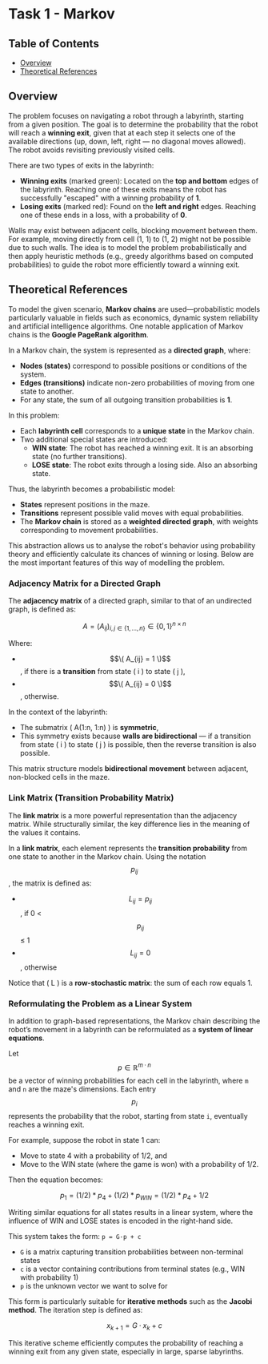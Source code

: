 # Task 1 - Markov

## Table of Contents

- [Overview](#overview)
- [Theoretical References](#theoretical-references)

## Overview

The problem focuses on navigating a robot through a labyrinth, starting from a given position. The goal is to determine the probability that the robot 
will reach a **winning exit**, given that at each step it selects one of the available directions (up, down, left, right — no diagonal moves allowed). 
The robot avoids revisiting previously visited cells.

There are two types of exits in the labyrinth:

- **Winning exits** (marked green): Located on the **top and bottom** edges of the labyrinth. Reaching one of these exits means the
  robot has successfully "escaped" with a winning probability of **1**.
- **Losing exits** (marked red): Found on the **left and right** edges. Reaching one of these ends in a loss, with a probability of **0**.

Walls may exist between adjacent cells, blocking movement between them. For example, moving directly from cell (1, 1) to (1, 2) might not be possible due to such walls.
The idea is to model the problem probabilistically and then apply heuristic methods (e.g., greedy algorithms based on computed probabilities) to guide the 
robot more efficiently toward a winning exit.

## Theoretical References

To model the given scenario, **Markov chains** are used—probabilistic models particularly valuable in fields such as economics, dynamic system reliability and 
artificial intelligence algorithms. One notable application of Markov chains is the **Google PageRank algorithm**.

In a Markov chain, the system is represented as a **directed graph**, where:
- **Nodes (states)** correspond to possible positions or conditions of the system.
- **Edges (transitions)** indicate non-zero probabilities of moving from one state to another.
- For any state, the sum of all outgoing transition probabilities is **1**.

In this problem:
- Each **labyrinth cell** corresponds to a **unique state** in the Markov chain.
- Two additional special states are introduced:
  - **WIN state**: The robot has reached a winning exit. It is an absorbing state (no further transitions).
  - **LOSE state**: The robot exits through a losing side. Also an absorbing state.

Thus, the labyrinth becomes a probabilistic model:
- **States** represent positions in the maze.
- **Transitions** represent possible valid moves with equal probabilities.
- The **Markov chain** is stored as a **weighted directed graph**, with weights corresponding to movement probabilities.

This abstraction allows us to analyse the robot's behavior using probability theory and efficiently calculate its chances of winning or losing.
Below are the most important features of this way of modelling the problem.

### Adjacency Matrix for a Directed Graph

The **adjacency matrix** of a directed graph, similar to that of an undirected graph, is defined as:

$$
A = (A_{ij})_{i,j \in \{1, ..., n\}} \in \{0, 1\}^{n \times n}
$$

Where:

- $$\( A_{ij} = 1 \)$$, if there is a **transition** from state \( i \) to state \( j \),
- $$\( A_{ij} = 0 \)$$, otherwise.

In the context of the labyrinth:

- The submatrix \( A(1:n, 1:n) \) is **symmetric**,
- This symmetry exists because **walls are bidirectional** — if a transition from state \( i \) to state \( j \) is possible, then the reverse transition is also possible.

This matrix structure models **bidirectional movement** between adjacent, non-blocked cells in the maze.

### Link Matrix (Transition Probability Matrix)

The **link matrix** is a more powerful representation than the adjacency matrix. While structurally similar, the key difference lies in the meaning of the values it contains.

In a **link matrix**, each element represents the **transition probability** from one state to another in the Markov chain.
Using the notation $$p_{ij}$$, the matrix is defined as:

- $$L_{ij} = p_{ij}$$, if 0 < $$p_{ij}$$ ≤ 1
- $$L_{ij} = 0$$, otherwise

Notice that \( L \) is a **row-stochastic matrix**: the sum of each row equals 1.

### Reformulating the Problem as a Linear System

In addition to graph-based representations, the Markov chain describing the robot’s movement in a labyrinth can be reformulated as a **system of linear equations**.

Let $$p ∈ ℝ^{m·n}$$ be a vector of winning probabilities for each cell in the labyrinth, where `m` and `n` are the maze's dimensions. 
Each entry $$p_i$$ represents the probability that the robot, starting from state `i`, eventually reaches a winning exit.

For example, suppose the robot in state 1 can:
- Move to state 4 with a probability of 1/2, and
- Move to the WIN state (where the game is won) with a probability of 1/2.

Then the equation becomes:

$$p_1 = (1/2) * p_4 + (1/2) * p_{WIN} = (1/2) * p_4 + 1/2$$

Writing similar equations for all states results in a linear system, where the influence of WIN and LOSE states is encoded in the right-hand side. 

This system takes the form: `p = G·p + c`

- `G` is a matrix capturing transition probabilities between non-terminal states
- `c` is a vector containing contributions from terminal states (e.g., WIN with probability 1)
- `p` is the unknown vector we want to solve for

This form is particularly suitable for **iterative methods** such as the **Jacobi method**. The iteration step is defined as:

$$x_{k+1} = G·x_k + c$$

This iterative scheme efficiently computes the probability of reaching a winning exit from any given state, especially in large, sparse labyrinths.
